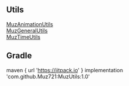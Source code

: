## Utils
 [MuzAnimationUtils](https://github.com/Muz721/MuzUtils/blob/master/app/src/main/java/com/muz/muzutils/utils/MuzAnimationUtils.java)  
 [MuzGeneralUtils](https://github.com/Muz721/MuzUtils/blob/master/app/src/main/java/com/muz/muzutils/utils/MuzGeneralUtils.java)  
 [MuzTimeUtils](https://github.com/Muz721/MuzUtils/blob/master/app/src/main/java/com/muz/muzutils/utils/MuzTimeUtils.java)
 ## Gradle
 maven { url 'https://jitpack.io' }
 implementation 'com.github.Muz721:MuzUtils:1.0'
